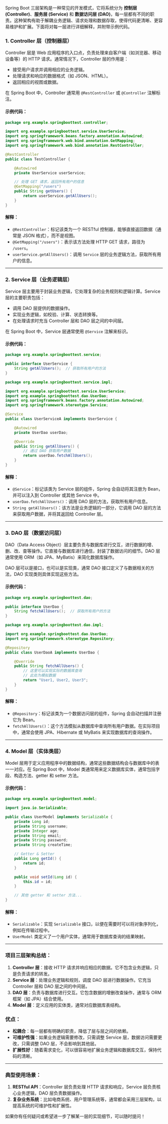 Spring Boot 三层架构是一种常见的开发模式，它将系统分为 **控制层 (Controller)**、**服务层 (Service)** 和 **数据访问层 (DAO)**，每一层都有不同的职责。这种架构有助于解耦业务逻辑、请求处理和数据存取，使得代码更清晰、更容易维护和扩展。下面将对每一层进行详细解释，并附带示例代码。

### 1. **Controller 层（控制器层）**

Controller 层是 Web 应用程序的入口点，负责处理来自客户端（如浏览器、移动设备等）的 HTTP 请求。通常情况下，Controller 层的作用是：

- 接受用户请求并调用相应的业务逻辑。
- 处理请求和响应的数据格式（如 JSON、HTML）。
- 返回相应的视图或数据。

在 Spring Boot 中，Controller 通常用 `@RestController` 或 `@Controller` 注解标注。

#### 示例代码：

```java
package org.example.springboottest.controller;

import org.example.springboottest.service.UserService;
import org.springframework.beans.factory.annotation.Autowired;
import org.springframework.web.bind.annotation.GetMapping;
import org.springframework.web.bind.annotation.RestController;

@RestController
public class TestController {

    @Autowired
    private UserService userService;

    // 处理 GET 请求，返回所有用户的信息
    @GetMapping("/users")
    public String getUsers() {
        return userService.getAllUsers();
    }
}
```

#### 解释：

- `@RestController`：标记该类为一个 RESTful 控制器，能够直接返回数据（通常是 JSON 格式），而不是视图。
- `@GetMapping("/users")`：表示该方法处理 HTTP GET 请求，路径为 `/users`。
- `userService.getAllUsers()`：调用 `Service` 层的业务逻辑方法，获取所有用户的信息。

---

### 2. **Service 层（业务逻辑层）**

Service 层主要用于封装业务逻辑，它处理复杂的业务规则和逻辑计算。Service 层的主要职责包括：

- 调用 DAO 层提供的数据操作。
- 实现业务逻辑，如校验、计算、状态转换等。
- 在处理请求时充当 Controller 层和 DAO 层之间的中间层。

在 Spring Boot 中，Service 层通常使用 `@Service` 注解来标识。

#### 示例代码：

```java
package org.example.springboottest.service;

public interface UserService {
    String getAllUsers();  // 获取所有用户的方法
}
```

```java
package org.example.springboottest.service.impl;

import org.example.springboottest.service.UserService;
import org.example.springboottest.dao.UserDao;
import org.springframework.beans.factory.annotation.Autowired;
import org.springframework.stereotype.Service;

@Service
public class UserServiceA implements UserService {

    @Autowired
    private UserDao userDao;

    @Override
    public String getAllUsers() {
        // 通过 DAO 获取用户数据
        return userDao.fetchAllUsers();
    }
}
```

#### 解释：

- `@Service`：标记该类为 Service 层的组件，Spring 会自动将其注册为 Bean，并可以注入到 Controller 或其他 Service 中。
- `userDao.fetchAllUsers()`：调用 DAO 层的方法，获取所有用户信息。
- `String getAllUsers()`：该方法是业务逻辑的一部分，它调用 DAO 层的方法来获取用户数据，并将其返回给 Controller 层。

---

### 3. **DAO 层（数据访问层）**

DAO（Data Access Object）层主要负责与数据库进行交互，进行数据的增、删、改、查等操作。它直接与数据库进行通信，封装了数据访问的细节。DAO 层通常使用 ORM（如 JPA、MyBatis）来简化数据库操作。

DAO 层可以是接口，也可以是实现类，通常 DAO 接口定义了与数据相关的方法，DAO 实现类则具体实现这些方法。

#### 示例代码：

```java
package org.example.springboottest.dao;

public interface UserDao {
    String fetchAllUsers();  // 获取所有用户的方法
}
```

```java
package org.example.springboottest.dao.impl;

import org.example.springboottest.dao.UserDao;
import org.springframework.stereotype.Repository;

@Repository
public class UserDaoA implements UserDao {

    @Override
    public String fetchAllUsers() {
        // 这里可以实现实际的数据库查询
        // 此处为模拟数据
        return "User1, User2, User3";
    }
}
```

#### 解释：

- `@Repository`：标记该类为一个数据访问层的组件，Spring 会自动扫描并注册它为 Bean。
- `fetchAllUsers()`：这个方法模拟从数据库中查询所有用户数据。在实际项目中，通常会使用 JPA、Hibernate 或 MyBatis 来实现数据库的查询操作。

---

### 4. **Model 层（实体类层）**

Model 层用于定义应用程序中的数据结构，通常这些数据结构会与数据库中的表一一对应。在 Spring Boot 中，Model 类通常用来定义数据库实体，通常包括字段、构造方法、getter 和 setter 方法。

#### 示例代码：

```java
package org.example.springboottest.model;

import java.io.Serializable;

public class UserModel implements Serializable {
    private Long id;
    private String username;
    private Integer age;
    private String email;
    private String password;
    private String createTime;

    // Getter & Setter
    public Long getId() {
        return id;
    }

    public void setId(Long id) {
        this.id = id;
    }

    // 其他 getter 和 setter 方法...
}
```

#### 解释：

- `Serializable`：实现 `Serializable` 接口，以便在需要时可以将对象序列化，例如在传输过程中。
- `UserModel` 类定义了一个用户实体，通常用于数据库查询的结果映射。

---

### 项目三层架构总结：

1. **Controller 层**：接收 HTTP 请求并响应相应的数据。它不包含业务逻辑，只是负责请求的转发。
2. **Service 层**：处理业务逻辑和规则，调度 DAO 层进行数据操作。它充当 Controller 层和 DAO 层之间的中间层。
3. **DAO 层**：负责与数据库进行交互。它包含数据的增删改查操作，通常与 ORM 框架（如 JPA）结合使用。
4. **Model 层**：定义应用的实体类，通常对应数据库表结构。

### 优点：

- **松耦合**：每一层都有明确的职责，降低了层与层之间的依赖。
- **可维护性强**：如果业务逻辑需要修改，只需调整 Service 层，数据访问需要更改，只需调整 DAO 层，不会影响到其他层。
- **扩展性好**：随着需求变化，可以很容易地扩展业务逻辑和数据库交互，保持代码的清晰。

---

### 典型使用场景：

1. **RESTful API**：Controller 层负责处理 HTTP 请求和响应，Service 层负责核心业务逻辑，DAO 层负责数据操作。
2. **复杂业务系统**：比如电商系统、用户管理系统等，通常都会采用三层架构，以提高系统的可维护性和扩展性。

如果你有任何疑问或希望进一步了解某一层的实现细节，可以随时提问！